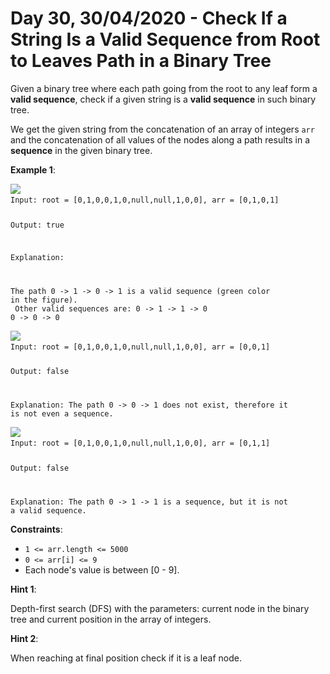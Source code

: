 # Day 30, 30/04/2020 - Check If a String Is a Valid Sequence from Root to Leaves Path in a Binary Tree

Given a binary tree where each path going from the root to any leaf form a **valid sequence**, check if a given string is a **valid sequence** in such binary tree.

We get the given string from the concatenation of an array of integers `arr` and the concatenation of all values of the nodes along a path results in a **sequence** in the given binary tree.

**Example 1**:

<img src="https://assets.leetcode.com/uploads/2019/12/18/leetcode_testcase_1.png">

<code>
Input: root = [0,1,0,0,1,0,null,null,1,0,0], arr = [0,1,0,1]

Output: true

Explanation:

The path 0 -> 1 -> 0 -> 1 is a valid sequence (green color in the figure).<br>
Other valid sequences are: 
0 -> 1 -> 1 -> 0 
0 -> 0 -> 0
</code>

<img src="https://assets.leetcode.com/uploads/2019/12/18/leetcode_testcase_2.png">

<code>
Input: root = [0,1,0,0,1,0,null,null,1,0,0], arr = [0,0,1]

Output: false 

Explanation: The path 0 -> 0 -> 1 does not exist, therefore it is not even a sequence.
</code>

<img src="https://assets.leetcode.com/uploads/2019/12/18/leetcode_testcase_3.png">

<code>
Input: root = [0,1,0,0,1,0,null,null,1,0,0], arr = [0,1,1]

Output: false

Explanation: The path 0 -> 1 -> 1 is a sequence, but it is not a valid sequence.
</code>

**Constraints**:

- `1 <= arr.length <= 5000`
- `0 <= arr[i] <= 9`
- Each node's value is between [0 - 9].

**Hint 1**:

Depth-first search (DFS) with the parameters: current node in the binary tree and current position in the array of integers.

**Hint 2**:

When reaching at final position check if it is a leaf node.